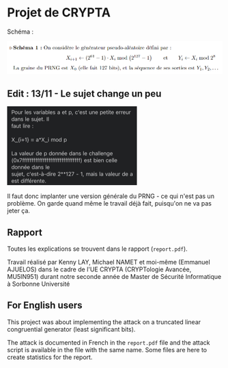 # Projet de CRYPTA

Schéma :

![imagesujet](media/sujet.png)

## Edit : 13/11 - Le sujet change un peu

![imagesujet](media/vrai_sujet.png)

Il faut donc implanter une version générale du PRNG - ce qui n'est pas un problème. On garde quand même le travail déjà fait, puisqu'on ne va pas jeter ça.

## Rapport

Toutes les explications se trouvent dans le rapport (`report.pdf`).

Travail réalisé par Kenny LAY, Michael NAMET et moi-même (Emmanuel AJUELOS) dans le cadre de l'UE CRYPTA (CRYPTologie Avancée, MU5IN951) durant notre seconde année de Master de Sécurité Informatique à Sorbonne Université

## For English users

This project was about implementing the attack on a truncated linear congruential generator (least significant bits).

The attack is documented in French in the `report.pdf` file and the attack script is available in the file with the same name. Some files are here to create statistics for the report.
